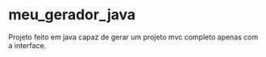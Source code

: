 # meu_gerador_java
Projeto feito em java capaz de gerar um projeto mvc completo apenas com a interface.
